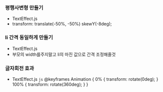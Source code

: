 ### 평행사변형 만들기
- TextEffect.js
- transform: translate(-50%, -50%) skewY(-8deg);

### li 간격 동일하게 만들기
- TextEffect.js
- 부모의 width를주지말고 li의 마진 값으로 간격 조정해줄것

### 글자회전 효과
- TextEffect.js
```js```
@keyframes Animation {
    0% {
      transform: rotate(0deg);
    }
    100% {
      transform: rotate(360deg);
    }
  }